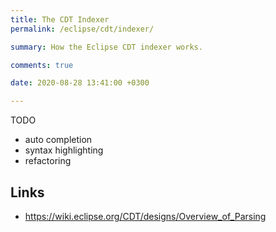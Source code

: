 ```yaml
---
title: The CDT Indexer
permalink: /eclipse/cdt/indexer/

summary: How the Eclipse CDT indexer works.

comments: true

date: 2020-08-28 13:41:00 +0300

---
```


TODO

- auto completion
- syntax highlighting
- refactoring

## Links

- https://wiki.eclipse.org/CDT/designs/Overview_of_Parsing
